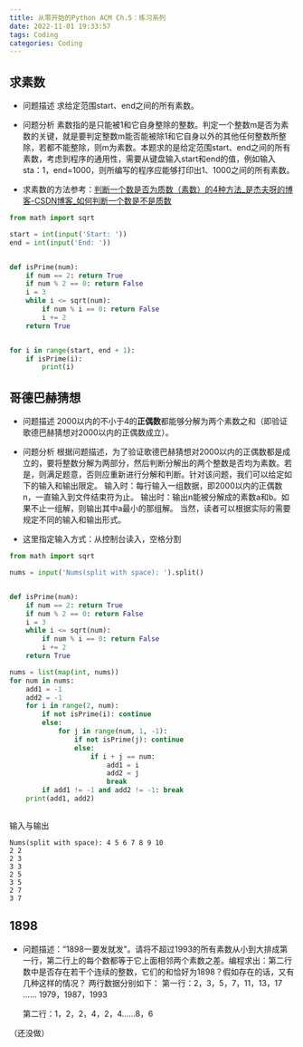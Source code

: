 ```yaml
---
title: 从零开始的Python ACM Ch.5：练习系列
date: 2022-11-01 19:33:57
tags: Coding
categories: Coding
---
```


## 求素数
- 问题描述
  求给定范围start、end之间的所有素数。

- 问题分析
  素数指的是只能被1和它自身整除的整数。判定一个整数m是否为素数的关键，就是要判定整数m能否能被除1和它自身以外的其他任何整数所整除，若都不能整除，则m为素数。本题求的是给定范围start、end之间的所有素数，考虑到程序的通用性，需要从键盘输入start和end的值，例如输入sta：1，end=1000，则所编写的程序应能够打印出1、1000之间的所有素数。

- 求素数的方法参考：[判断一个数是否为质数（素数）的4种方法_是杰夫呀的博客-CSDN博客_如何判断一个数是不是质数](https://blog.csdn.net/sinat_26811377/article/details/96584293)

```python
from math import sqrt

start = int(input('Start: '))
end = int(input('End: '))


def isPrime(num):
    if num == 2: return True
    if num % 2 == 0: return False
    i = 3
    while i <= sqrt(num):
        if num % i == 0: return False
        i += 2
    return True


for i in range(start, end + 1):
    if isPrime(i):
        print(i)

```

## 哥德巴赫猜想
- 问题描述
  2000以内的不小于4的**正偶数**都能够分解为两个素数之和（即验证歌德巴赫猜想对2000以内的正偶数成立）。

- 问题分析
  根据问题描述，为了验证歌德巴赫猜想对2000以内的正偶数都是成立的，要将整数分解为两部分，然后判断分解出的两个整数是否均为素数。若是，则满足题意，否则应重新进行分解和判断。针对该问题，我们可以给定如下的输入和输出限定。
  输入时：每行输入一组数据，即2000以内的正偶数n，一直输入到文件结束符为止。
  输出时：输出n能被分解成的素数a和b。如果不止一组解，则输出其中a最小的那组解。
  当然，读者可以根据实际的需要规定不同的输入和输出形式。
- 这里指定输入方式：从控制台读入，空格分割

```python
from math import sqrt

nums = input('Nums(split with space): ').split()


def isPrime(num):
    if num == 2: return True
    if num % 2 == 0: return False
    i = 3
    while i <= sqrt(num):
        if num % i == 0: return False
        i += 2
    return True

nums = list(map(int, nums))
for num in nums:
    add1 = -1
    add2 = -1
    for i in range(2, num):
        if not isPrime(i): continue
        else:
            for j in range(num, 1, -1):
                if not isPrime(j): continue
                else:
                    if i + j == num:
                        add1 = i
                        add2 = j
                        break
        if add1 != -1 and add2 != -1: break
    print(add1, add2)
    
```

输入与输出

```
Nums(split with space): 4 5 6 7 8 9 10
2 2
2 3
3 3
2 5
3 5
2 7
3 7
```

## 1898
- 问题描述：“1898一要发就发"。请将不超过1993的所有素数从小到大排成第一行，第二行上的每个数都等于它上面相邻两个素数之差。编程求出：第二行数中是否存在若干个连续的整数，它们的和恰好为1898？假如存在的话，又有几种这样的情况？
  两行数据分别如下：
  第一行：2，3，5，7，11，13，17 …… 1979，1987，1993

  第二行：1，2，2，4，2，4……8，6

（还没做）
